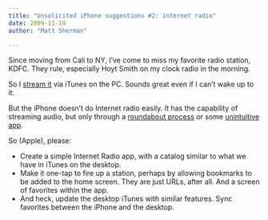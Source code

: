```yaml
---
title: "Unsolicited iPhone suggestions #2: internet radio"
date: 2009-11-19
author: "Matt Sherman"

---
```


Since moving from Cali to NY, I’ve come to miss my favorite radio station, KDFC. They rule, especially Hoyt Smith on my clock radio in the morning.

So I [stream it](http://www.kdfc.com/pages/743368.php) via iTunes on the PC. Sounds great even if I can’t wake up to it.

But the iPhone doesn’t do Internet radio easily. It has the capability of streaming audio, but only through a [roundabout process](http://www.intomobile.com/2009/06/16/iphone-os-30-can-stream-internet-radio-in-the-background.html) or some [unintuitive app](http://phobos.apple.com/WebObjects/MZStore.woa/wa/viewSoftware?id=289088708&amp;mt=8).

So (Apple), please:

*   Create a simple Internet Radio app, with a catalog similar to what we have in iTunes on the desktop.
*   Make it one-tap to fire up a station, perhaps by allowing bookmarks to be added to the home screen. They are just URLs, after all. And a screen of favorites within the app.
*   And heck, update the desktop iTunes with similar features. Sync favorites between the iPhone and the desktop.
